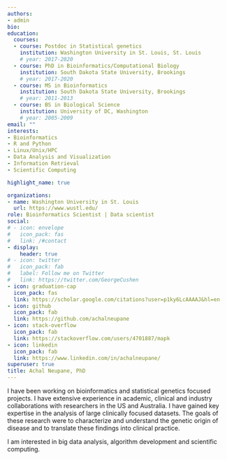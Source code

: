 ```yaml
---
authors:
- admin
bio:
education:
  courses:
  - course: Postdoc in Statistical genetics
    institution: Washington University in St. Louis, St. Louis
    # year: 2017-2020
  - course: PhD in Bioinformatics/Computational Biology
    institution: South Dakota State University, Brookings
    # year: 2017-2020
  - course: MS in Bioinformatics
    institution: South Dakota State University, Brookings
    # year: 2011-2013
  - course: BS in Biological Science
    institution: University of DC, Washington
    # year: 2005-2009
email: ""
interests:
- Bioinformatics
- R and Python
- Linux/Unix/HPC
- Data Analysis and Visualization
- Information Retrieval
- Scientific Computing

highlight_name: true

organizations:
- name: Washington University in St. Louis
  url: https://www.wustl.edu/
role: Bioinformatics Scientist | Data scientist
social:
# - icon: envelope
#   icon_pack: fas
#   link: /#contact
- display:
    header: true
# - icon: twitter
#   icon_pack: fab
#   label: Follow me on Twitter
#   link: https://twitter.com/GeorgeCushen
- icon: graduation-cap
  icon_pack: fas
  link: https://scholar.google.com/citations?user=p1ky6LcAAAAJ&hl=en
- icon: github
  icon_pack: fab
  link: https://github.com/achalneupane
- icon: stack-overflow
  icon_pack: fab
  link: https://stackoverflow.com/users/4701887/mapk
- icon: linkedin
  icon_pack: fab
  link: https://www.linkedin.com/in/achalneupane/
superuser: true
title: Achal Neupane, PhD
---
```


I have been working on bioinformatics and statistical genetics focused projects. I have extensive experience in academic, clinical and industry collaborations with researchers in the US and Australia. I have gained key expertise in the analysis of large clinically focused datasets. The goals of these research were to characterize and understand the genetic origin of disease and to translate these findings into clinical practice.

I am interested in big data analysis, algorithm development and scientific computing.

<!--- comment --->
<!--- {{< icon name="download" pack="fas" >}} Download my {{< staticref "uploads/resume.pdf" "newtab" >}}resumé{{< /staticref >}}. --->